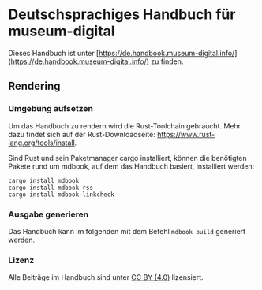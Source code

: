 # Deutschsprachiges Handbuch für museum-digital

Dieses Handbuch ist unter [https://de.handbook.museum-digital.info/](https://de.handbook.museum-digital.info/) zu finden.

## Rendering

### Umgebung aufsetzen

Um das Handbuch zu rendern wird die Rust-Toolchain gebraucht. Mehr dazu findet sich auf der Rust-Downloadseite: https://www.rust-lang.org/tools/install.

Sind Rust und sein Paketmanager cargo installiert, können die benötigten Pakete rund um mdbook, auf dem das Handbuch basiert, installiert werden:

```
cargo install mdbook
cargo install mdbook-rss
cargo install mdbook-linkcheck
```

### Ausgabe generieren

Das Handbuch kann im folgenden mit dem Befehl `mdbook build` generiert werden.

### Lizenz

Alle Beiträge im Handbuch sind unter [CC BY (4.0)](https://creativecommons.org/licenses/by/4.0/) lizensiert.
